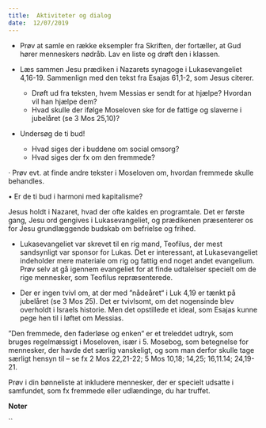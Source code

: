 ```yaml
---
title:  Aktiviteter og dialog
date:  12/07/2019
---
```


* 	Prøv at samle en række eksempler fra Skriften, der fortæller, at Gud hører menneskers nødråb. Lav en liste og drøft den i klassen.

* 	Læs sammen Jesu prædiken i Nazarets synagoge i Lukasevangeliet 4,16-19. Sammenlign med den tekst fra Esajas 61,1-2, som Jesus citerer.
	* 	Drøft ud fra teksten, hvem Messias er sendt for at hjælpe? Hvordan vil han hjælpe dem?
	* 	Hvad skulle der ifølge Moseloven ske for de fattige og slaverne i jubelåret (se 3 Mos 25,10)?

* 	Undersøg de ti bud!
	* 	Hvad siges der i buddene om social omsorg?
	* 	Hvad siges der fx om den fremmede?

·	Prøv evt. at finde andre tekster i Moseloven om, hvordan fremmede skulle behandles.

•	Er de ti bud i harmoni med kapitalisme?

Jesus holdt i Nazaret, hvad der ofte kaldes en programtale. Det er første gang, Jesu ord gengives i Lukasevangeliet, og prædikenen præsenterer os for Jesu grundlæggende budskab om befrielse og frihed.

* 	Lukasevangeliet var skrevet til en rig mand, Teofilus, der mest sandsynligt var sponsor for Lukas. Det er interessant, at Lukasevangeliet indeholder mere materiale om rig og fattig end noget andet evangelium. Prøv selv at gå igennem evangeliet for at finde udtalelser specielt om de rige mennesker, som Teofilus repræsenterede.

* 	Der er ingen tvivl om, at der med ”nådeåret“ i Luk 4,19 er tænkt på jubelåret (se 3 Mos 25). Det er tvivlsomt, om det nogensinde blev overholdt i Israels historie. Men det opstillede et ideal, som Esajas kunne pege hen til i løftet om Messias.

”Den fremmede, den faderløse og enken“ er et treleddet udtryk, som bruges regelmæssigt i Moseloven, især i 5. Mosebog, som betegnelse for mennesker, der havde det særlig vanskeligt, og som man derfor skulle tage særligt hensyn til – se fx 2 Mos 22,21-22; 5 Mos 10,18; 14,25; 16,11.14; 24,19-21.

Prøv i din bønneliste at inkludere mennesker, der er specielt udsatte i samfundet, som fx fremmede eller udlændinge, du har truffet.

**Noter**

``